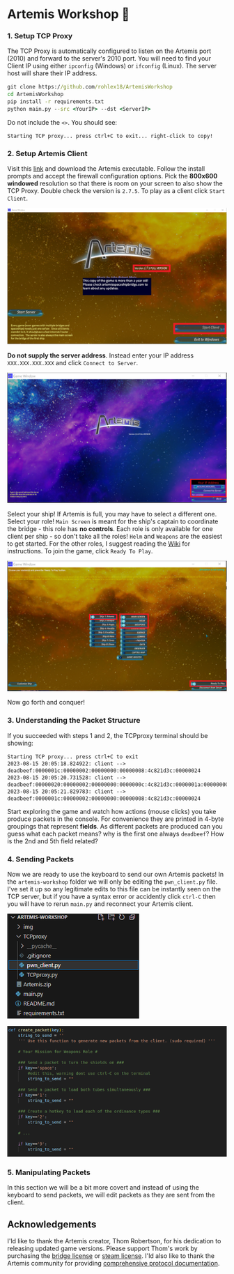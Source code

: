 # Artemis Workshop 🚀

### 1. Setup TCP Proxy
The TCP Proxy is automatically configured to listen on the Artemis port (2010) and forward to the server's 2010 port. You will need to find your Client IP using either ```ipconfig``` (Windows) or ```ifconfig``` (Linux). The server host will share their IP address.
```cmd
git clone https://github.com/rohlex18/ArtemisWorkshop
cd ArtemisWorkshop
pip install -r requirements.txt
python main.py --src <YourIP> --dst <ServerIP>
```
Do not include the `<>`. You should see:
```
Starting TCP proxy... press ctrl+C to exit... right-click to copy!
```

### 2. Setup Artemis Client
Visit this [link](https://universityofadelaide.box.com/s/ywlggscc58hpwc7ekq3kpr0327fbswvz) and download the Artemis executable. Follow the install prompts and accept the firewall configuration options. Pick the **800x600 windowed** resolution so that there is room on your screen to also show the TCP Proxy. Double check the version is `2.7.5`. To play as a client click `Start Client`.

![](img/artemis_welcome.png)

**Do not supply the server address**. Instead enter your IP address `XXX.XXX.XXX.XXX` and click `Connect to Server`.

![](img/artemis_connect.png)

Select your ship! If Artemis is full, you may have to select a different one. Select your role! `Main Screen` is meant for the ship's captain to coordinate the bridge - this role has **no controls**. Each role is only available for one client per ship - so don't take all the roles!  `Helm` and `Weapons` are the easiest to get started.
For the other roles, I suggest reading the [Wiki](https://artemissbs.fandom.com/wiki/ArtemisSBS_Wikia) for instructions. To join the game, click `Ready To Play`.

![](img/artemis_role_selection.png)

Now go forth and conquer!

### 3. Understanding the Packet Structure

If you succeeded with steps 1 and 2, the TCPproxy terminal should be showing:
```
Starting TCP proxy... press ctrl+C to exit
2023-08-15 20:05:18.824922: client --> deadbeef:0000001c:00000002:00000000:00000008:4c821d3c:00000024
2023-08-15 20:05:20.731528: client --> deadbeef:00000020:00000002:00000000:0000000c:4c821d3c:0000001a:00000000
2023-08-15 20:05:21.829783: client --> deadbeef:0000001c:00000002:00000000:00000008:4c821d3c:00000024
```

Start exploring the game and watch how actions (mouse clicks) you take produce packets in the console. For convenience they are printed in 4-byte groupings that represent **fields**. As different packets are produced can you guess what each packet means? why is the first one always ```deadbeef```? How is the 2nd and 5th field related?

### 4. Sending Packets 

Now we are ready to use the keyboard to send our own Artemis packets! In the ```artemis-workshop``` folder we will only be editing the ```pwn_client.py``` file. I've set it up so any legitimate edits to this file can be instantly seen on the TCP server, but if you have a syntax error or accidently click ```ctrl-C``` then you will have to rerun ```main.py``` and reconnect your Artemis client.

![](img/folder_hierarchy.png)

![](img/sending_packets.png)

### 5. Manipulating Packets

In this section we will be a bit more covert and instead of using the keyboard to send packets, we will edit packets as they are sent from the client.

## Acknowledgements
I'ld like to thank the Artemis creator, Thom Robertson, for his dedication to releasing updated game versions. Please support Thom's work by purchasing the [bridge license](https://www.artemisspaceshipbridge.com/store/p1/Artemis_Spaceship_Bridge_Simulator_2.html#/) or [steam license](https://store.steampowered.com/app/247350/Artemis_Spaceship_Bridge_Simulator/). I'ld also like to thank the Artemis community for providing [comprehensive protocol documentation](https://artemis-nerds.github.io/protocol-docs/).
